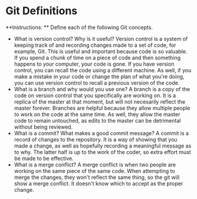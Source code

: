 
# Git Definitions

**Instructions: ** Define each of the following Git concepts.

* What is version control?  Why is it useful?
Version control is a system of keeping track of and recording changes made to a set of code, for example, Git. This is useful and important because code is so valuable. If you spend a chunk of time on a piece of code and then something happens to your computer, your code is gone. If you have version control, you can recall the code using a different machine. As well, if you make a mistake in your code or change the plan of what you're doing, you can use version control to recall a previous version of the code.
* What is a branch and why would you use one?
A branch is a copy of the code on version control that you specifically are working on. It is a replica of the master at that moment, but will not necesarily reflect the master forever. Branches are helpful because they allow multiple people to work on the code at the same time. As well, they allow the master code to remain untouched, as edits to the master can be detrimental without being reviewed.
* What is a commit? What makes a good commit message?
A commit is a record of changes to the repository. It is a way of showing that you made a change, as well as hopefully recording a meaningful message as to why. The latter half is up to the work of the coder, so extra effort must be made to be effective.
* What is a merge conflict?
A merge conflict is when two people are working on the same piece of the same code. When attempting to merge the changes, they won't reflect the same thing, so the git will show a merge conflict. It doesn't know which to accept as the proper change.